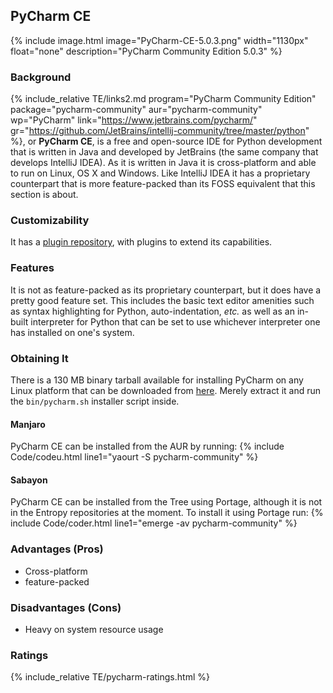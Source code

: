 ## PyCharm CE
{% include image.html image="PyCharm-CE-5.0.3.png" width="1130px" float="none" description="PyCharm Community Edition 5.0.3" %}

### Background
{% include_relative TE/links2.md program="PyCharm Community Edition" package="pycharm-community" aur="pycharm-community" wp="PyCharm" link="https://www.jetbrains.com/pycharm/" gr="https://github.com/JetBrains/intellij-community/tree/master/python" %}, or **PyCharm CE**, is a free and open-source IDE for Python development that is written in Java and developed by JetBrains (the same company that develops IntelliJ IDEA). As it is written in Java it is cross-platform and able to run on Linux, OS X and Windows. Like IntelliJ IDEA it has a proprietary counterpart that is more feature-packed than its FOSS equivalent that this section is about.

### Customizability
It has a [plugin repository](https://plugins.jetbrains.com/?pycharm), with plugins to extend its capabilities.

### Features
It is not as feature-packed as its proprietary counterpart, but it does have a pretty good feature set. This includes the basic text editor amenities such as syntax highlighting for Python, auto-indentation, *etc.* as well as an in-built interpreter for Python that can be set to use whichever interpreter one has installed on one's system.

### Obtaining It
There is a 130 MB binary tarball available for installing PyCharm on any Linux platform that can be downloaded from [here](https://www.jetbrains.com/pycharm/download/#section=linux). Merely extract it and run the `bin/pycharm.sh` installer script inside.

#### Manjaro
PyCharm CE can be installed from the AUR by running:
{% include Code/codeu.html line1="yaourt -S pycharm-community" %}

#### Sabayon
PyCharm CE can be installed from the Tree using Portage, although it is not in the Entropy repositories at the moment. To install it using Portage run:
{% include Code/coder.html line1="emerge -av pycharm-community" %}

### Advantages (Pros)
* Cross-platform
* feature-packed

### Disadvantages (Cons)
* Heavy on system resource usage

### Ratings
{% include_relative TE/pycharm-ratings.html %}
